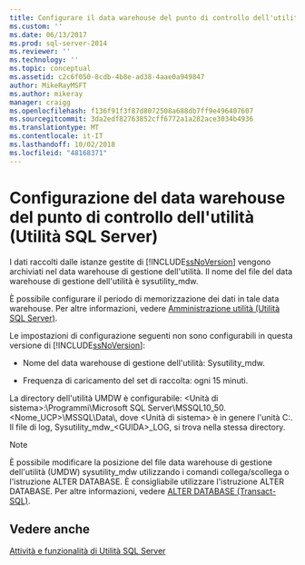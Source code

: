 ```yaml
---
title: Configurare il data warehouse del punto di controllo dell'utilità (Utilità SQL Server) | Microsoft Docs
ms.custom: ''
ms.date: 06/13/2017
ms.prod: sql-server-2014
ms.reviewer: ''
ms.technology: ''
ms.topic: conceptual
ms.assetid: c2c6f050-8cdb-4b8e-ad38-4aae0a949847
author: MikeRayMSFT
ms.author: mikeray
manager: craigg
ms.openlocfilehash: f136f91f3f87d8072508a688db7ff9e496407607
ms.sourcegitcommit: 3da2edf82763852cff6772a1a282ace3034b4936
ms.translationtype: MT
ms.contentlocale: it-IT
ms.lasthandoff: 10/02/2018
ms.locfileid: "48168371"
---
```

# <a name="configure-your-utility-control-point-data-warehouse-sql-server-utility"></a>Configurazione del data warehouse del punto di controllo dell'utilità (Utilità SQL Server)
  I dati raccolti dalle istanze gestite di [!INCLUDE[ssNoVersion](../../includes/ssnoversion-md.md)] vengono archiviati nel data warehouse di gestione dell'utilità. Il nome del file del data warehouse di gestione dell'utilità è sysutility_mdw.  
  
 È possibile configurare il periodo di memorizzazione dei dati in tale data warehouse. Per altre informazioni, vedere [Amministrazione utilità &#40;Utilità SQL Server&#41;](../../database-engine/utility-administration-sql-server-utility.md).  
  
 Le impostazioni di configurazione seguenti non sono configurabili in questa versione di [!INCLUDE[ssNoVersion](../../includes/ssnoversion-md.md)]:  
  
-   Nome del data warehouse di gestione dell'utilità: Sysutility_mdw.  
  
-   Frequenza di caricamento del set di raccolta: ogni 15 minuti.  
  
 La directory dell'utilità UMDW è configurabile: \<Unità di sistema>:\Programmi\Microsoft SQL Server\MSSQL10_50.<Nome_UCP>\MSSQL\Data\\, dove \<Unità di sistema> è in genere l'unità C:\. Il file di log, Sysutility_mdw_\<GUIDA>_LOG, si trova nella stessa directory.  
  
> [!NOTE]  
>  È possibile modificare la posizione del file data warehouse di gestione dell'utilità (UMDW) sysutility_mdw utilizzando i comandi collega/scollega o l'istruzione ALTER DATABASE. È consigliabile utilizzare l'istruzione ALTER DATABASE. Per altre informazioni, vedere [ALTER DATABASE &#40;Transact-SQL&#41;](/sql/t-sql/statements/alter-database-transact-sql).  
  
## <a name="see-also"></a>Vedere anche  
 [Attività e funzionalità di Utilità SQL Server](sql-server-utility-features-and-tasks.md)  
  
  
